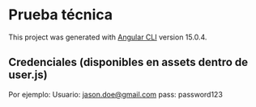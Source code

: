 # Prueba técnica
This project was generated with [Angular CLI](https://github.com/angular/angular-cli) version 15.0.4.

## Credenciales (disponibles en assets dentro de user.js)
Por ejemplo:
Usuario: jason.doe@gmail.com
pass: password123
